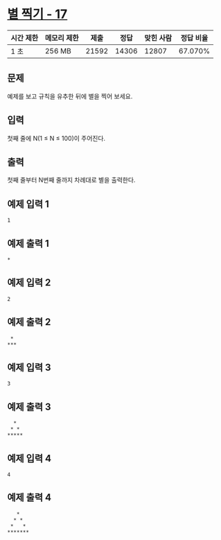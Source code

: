 # [별 찍기 - 17](https://www.acmicpc.net/problem/10992)

| 시간 제한 | 메모리 제한 | 제출 | 정답 | 맞힌 사람 | 정답 비율 |
| --- | --- | --- | --- | --- | --- |
| 1 초 | 256 MB | 21592 | 14306 | 12807 | 67.070% |

## 문제

예제를 보고 규칙을 유추한 뒤에 별을 찍어 보세요.

## 입력

첫째 줄에 N(1 ≤ N ≤ 100)이 주어진다.

## 출력

첫째 줄부터 N번째 줄까지 차례대로 별을 출력한다.

## 예제 입력 1

```
1

```

## 예제 출력 1

```
*

```

## 예제 입력 2

```
2

```

## 예제 출력 2

```
 *
***
```

## 예제 입력 3

```
3

```

## 예제 출력 3

```
  *
 * *
*****
```

## 예제 입력 4

```
4

```

## 예제 출력 4

```
   *
  * *
 *   *
*******
```

